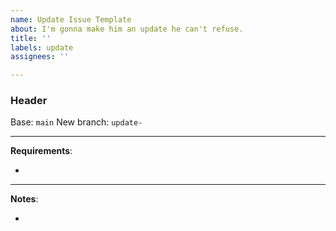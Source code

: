 ```yaml
---
name: Update Issue Template
about: I'm gonna make him an update he can't refuse.
title: ''
labels: update
assignees: ''

---
```


### Header

Base: `main`
New branch: `update-`

---

**Requirements**:

-

---

**Notes**:

-
